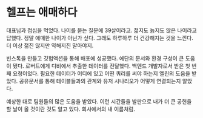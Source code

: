 # 헬프는 애매하다

대표님과 점심을 먹었다. 나이를 묻는 질문에 39살이라고. 젊지도 늙지도 않은 나이라고 답했다. 정말 애매한 나이가 아닌가 싶다. 그래도 하루하루 더 건강해지는 것을 느낀다. 더 이상 젊진 않지만 약해지진 말아야지.

빈스톡을 만들고 깃헙액션을 통해 배포에 성공했다. 에단의 문서와 환경 구성이 큰 도움이 됐다.
로버트에게 디비에서 추출한 데이터를 전달했다. 백엔드 개발자로서 받은 첫 번째 요청이었다. 필요한 데이터가 어디에 있고 어떤 쿼리를 써야 하는지 엘린의 도움을 받았다.
공유문서를 통해 테이블들과의 관계와 유저 시나리오가 어떻게 연결되는지 알았다.

예상한 대로 팀원들의 많은 도움을 받았다. 이런 시간들을 발판으로 내가 더 큰 공헌을 할 날이 올 것이란 것도 알고 있다. 회사에서의 내 이름처럼.
